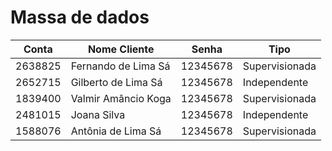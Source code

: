 # Massa de dados

| Conta | Nome Cliente | Senha | Tipo |
| ----- | ------------ | ----- | ---- |
| 2638825 | Fernando de Lima Sá | 12345678 | Supervisionada |
| 2652715 | Gilberto de Lima Sá | 12345678 | Independente  |
| 1839400 | Valmir Amâncio Koga | 12345678 | Supervisionada  |
| 2481015 | Joana Silva | 12345678 | Independente  |
| 1588076 | Antônia de Lima Sá | 12345678 | Supervisionada  |
